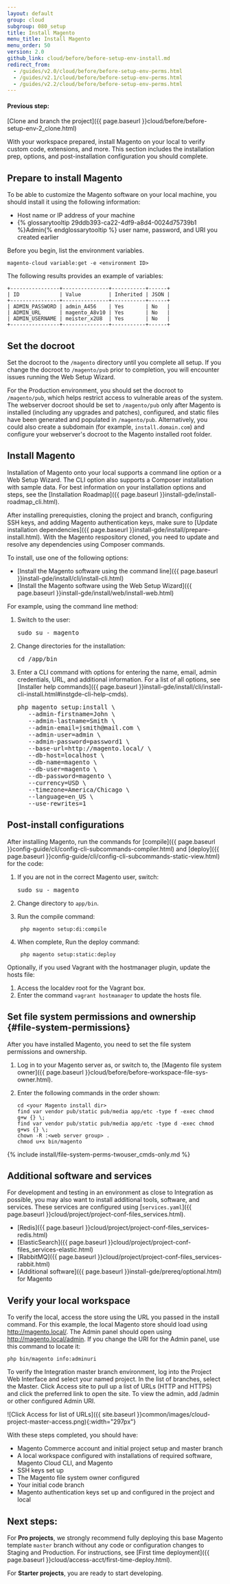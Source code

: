 ```yaml
---
layout: default
group: cloud
subgroup: 080_setup
title: Install Magento
menu_title: Install Magento
menu_order: 50
version: 2.0
github_link: cloud/before/before-setup-env-install.md
redirect_from:
  - /guides/v2.0/cloud/before/before-setup-env-perms.html
  - /guides/v2.1/cloud/before/before-setup-env-perms.html
  - /guides/v2.2/cloud/before/before-setup-env-perms.html
---
```


#### Previous step:
[Clone and branch the project]({{ page.baseurl }}cloud/before/before-setup-env-2_clone.html)

With your workspace prepared, install Magento on your local to verify custom code, extensions, and more. This section includes the installation prep, options, and post-installation configuration you should complete.

## Prepare to install Magento

To be able to customize the Magento software on your local machine, you should install it using the following information:

*	Host name or IP address of your machine
*	{% glossarytooltip 29ddb393-ca22-4df9-a8d4-0024d75739b1 %}Admin{% endglossarytooltip %} user name, password, and URI you created earlier

Before you begin, list the environment variables.

	magento-cloud variable:get -e <environment ID>

The following results provides an example of variables:

	+----------------+---------------+-----------+------+
	| ID             | Value         | Inherited | JSON |
	+----------------+---------------+-----------+------+
	| ADMIN_PASSWORD | admin_A456    | Yes       | No   |
	| ADMIN_URL      | magento_A8v10 | Yes       | No   |
	| ADMIN_USERNAME | meister_x2U8  | Yes       | No   |
	+----------------+---------------+-----------+------+

## Set the docroot
Set the docroot to the `/magento` directory until you complete all setup. If you change the docroot to `/magento/pub` prior to completion, you will encounter issues running the Web Setup Wizard.

For the Production environment, you should set the docroot to `/magento/pub`, which helps restrict access to vulnerable areas of the system. The webserver docroot should be set to `/magento/pub` only after Magento is installed (including any upgrades and patches), configured, and static files have been generated and populated in `/magento/pub`. Alternatively, you could also create a subdomain (for example, `install.domain.com`) and configure your webserver's docroot to the Magento installed root folder.

## Install Magento

Installation of Magento onto your local supports a command line option or a Web Setup Wizard. The CLI option also supports a Composer installation with sample data. For best information on your installation options and steps, see the [Installation Roadmap]({{ page.baseurl }}install-gde/install-roadmap_cli.html).

After installing prerequisties, cloning the project and branch, configuring SSH keys, and adding Magento authentication keys, make sure to [Update installation dependencies]({{ page.baseurl }}install-gde/install/prepare-install.html). With the Magento respository cloned, you need to update and resolve any dependencies using Composer commands.

To install, use one of the following options:

* [Install the Magento software using the command line]({{ page.baseurl }}install-gde/install/cli/install-cli.html)
* [Install the Magento software using the Web Setup Wizard]({{ page.baseurl }}install-gde/install/web/install-web.html)

For example, using the command line method:

1. Switch to the user:

    <pre>sudo su - magento</pre>
2. Change directories for the installation:

    <pre>cd /app/bin</pre>
3. Enter a CLI command with options for entering the name, email, admin credentials, URL, and additional information. For a list of all options, see [Installer help commands]({{ page.baseurl }}install-gde/install/cli/install-cli-install.html#instgde-cli-help-cmds).

    <pre>php magento setup:install \
      --admin-firstname=John \
      --admin-lastname=Smith \
      --admin-email=jsmith@mail.com \
      --admin-user=admin \
      --admin-password=password1 \
      --base-url=http://magento.local/ \
      --db-host=localhost \
      --db-name=magento \
      --db-user=magento \
      --db-password=magento \
      --currency=USD \
      --timezone=America/Chicago \
      --language=en_US \
      --use-rewrites=1</pre>

## Post-install configurations
After installing Magento, run the commands for [compile]({{ page.baseurl }}config-guide/cli/config-cli-subcommands-compiler.html) and [deploy]({{ page.baseurl }}config-guide/cli/config-cli-subcommands-static-view.html) for the code:

1. If you are not in the correct Magento user, switch:

    <pre>sudo su - magento</pre>
2. Change directory to `app/bin`.
3. Run the compile command:

		php magento setup:di:compile
3. When complete, Run the deploy command:

		php magento setup:static:deploy

Optionally, if you used Vagrant with the hostmanager plugin, update the hosts file:

1. Access the localdev root for the Vagrant box.
2. Enter the command `vagrant hostmanager` to update the hosts file.

## Set file system permissions and ownership {#file-system-permissions}
After you have installed Magento, you need to set the file system permissions and ownership.

1.  Log in to your Magento server as, or switch to, the [Magento file system owner]({{ page.baseurl }}cloud/before/before-workspace-file-sys-owner.html).
2.  Enter the following commands in the order shown:

		cd <your Magento install dir>
		find var vendor pub/static pub/media app/etc -type f -exec chmod g+w {} \;
		find var vendor pub/static pub/media app/etc -type d -exec chmod g+ws {} \;
		chown -R :<web server group> .
		chmod u+x bin/magento

{% include install/file-system-perms-twouser_cmds-only.md %}

## Additional software and services
For development and testing in an environment as close to Integration as possible, you may also want to install additional tools, software, and services. These services are configured using [`services.yaml`]({{ page.baseurl }}cloud/project/project-conf-files_services.html).

* [Redis]({{ page.baseurl }}cloud/project/project-conf-files_services-redis.html)
* [ElasticSearch]({{ page.baseurl }}cloud/project/project-conf-files_services-elastic.html)
* [RabbitMQ]({{ page.baseurl }}cloud/project/project-conf-files_services-rabbit.html)
* [Additional software]({{ page.baseurl }}install-gde/prereq/optional.html) for Magento

## Verify your local workspace
To verify the local, access the store using the URL you passed in the install command. For this example, the local Magento store should load using http://magento.local/. The Admin panel should open using http://magento.local/admin. If you change the URI for the Admin panel, use this command to locate it:

	php bin/magento info:adminuri

To verify the Integration master branch environment, log into the Project Web Interface and select your named project. In the list of branches, select the Master. Click Access site to pull up a list of URLs (HTTP and HTTPS) and click the preferred link to open the site. To view the admin, add /admin or other configured Admin URI.

![Click Access for list of URLs]({{ site.baseurl }}common/images/cloud-project-master-access.png){:width="297px"}

With these steps completed, you should have:

* Magento Commerce account and initial project setup and master branch
* A local workspace configured with installations of required software, Magento Cloud CLI, and Magento
* SSH keys set up
* The Magento file system owner configured
* Your initial code branch
* Magento authentication keys set up and configured in the project and local

## Next steps:
For **Pro projects**, we strongly recommend fully deploying this base Magento template `master` branch without any code or configuration changes to Staging and Production. For instructions, see [First time deployment]({{ page.baseurl }}cloud/access-acct/first-time-deploy.html).

For **Starter projects**, you are ready to start developing.
